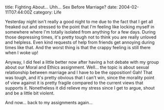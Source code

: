 title: Fighting About… Uhh… Sex Before Marriage?
date: 2004-02-11T07:44:00Z
category: Life

Yesterday night isn't really a good night to me due to the fact that I get all freaked out and stressed to the point that I'm feeling like locking myself in somewhere where I'm totally isolated from anything for a few days. During those depressing times, it's pretty tough not to think you are really unloved and helpless. Even kind requests of help from friends get annoying during times like that. And the worst thing is that the crappy feeling is still there when I woke up!

Anyway, I did feel a little better now after having a hot debate with my group about our Moral and Ethics assignment. Well… the topic is about sexual relationship between marriage and I have to be the opposition! Gah! That was tough, and it's pretty obvious that I can't win, since the morality point of view against it is pretty fragile compared to the current views that supports it. Nonetheless it did relieve my stress since I get to argue, shout and be a little bit violent.

And now… back to my assignments again…
